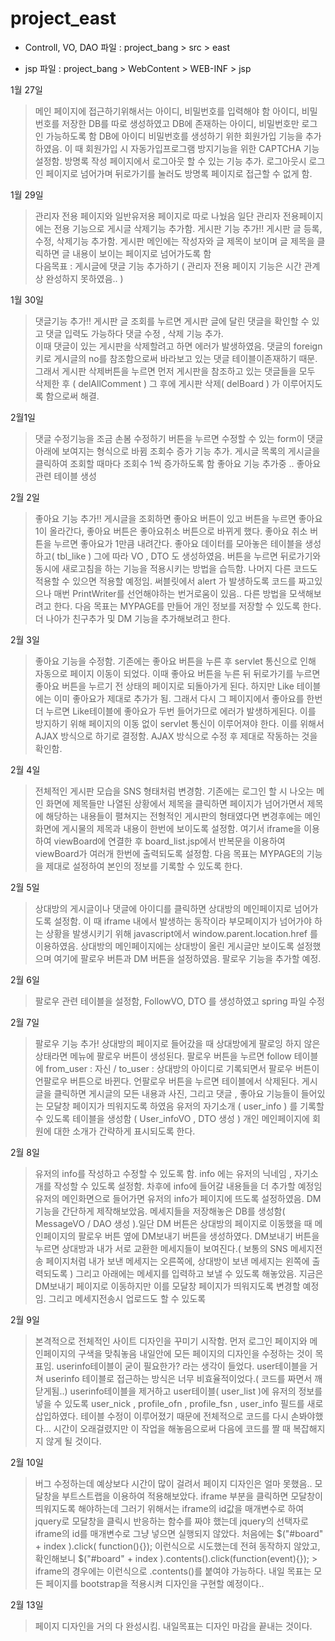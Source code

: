 # project_east

- Controll, VO, DAO 파일 : project_bang > src > east

- jsp 파일 : project_bang > WebContent > WEB-INF > jsp


1월 27일
>메인 페이지에 접근하기위해서는 아이디, 비밀번호를 입력해야 함
아이디, 비밀번호를 저장한 DB를 따로 생성하였고 DB에 존재하는 아이디, 비밀번호만 로그인 가능하도록 함
DB에 아이디 비밀번호를 생성하기 위한 회원가입 기능을 추가하였음. 이 때 회원가입 시 자동가입프로그램 방지기능을 위한 CAPTCHA 기능 설정함.
방명록 작성 페이지에서 로그아웃 할 수 있는 기능 추가. 로그아웃시 로그인 페이지로 넘어가며 뒤로가기를 눌러도 방명록 페이지로 접근할 수 없게 함.

1월 29일 

>관리자 전용 페이지와 일반유저용 페이지로 따로 나눴음 일단 관리자 전용페이지에는 전용 기능으로 게시글 삭제기능 추가함.
게시판 기능 추가!! 
게시판 글 등록, 수정, 삭제기능 추가함. 게시판 메인에는 작성자와 글 제목이 보이며 글 제목을 클릭하면 글 내용이 보이는 페이지로 넘어가도록 함\
다음목표 : 게시글에 댓글 기능 추가하기 
( 관리자 전용 페이지 기능은 시간 관계상 완성하지 못하였음.. )

1월 30일 

> 댓글기능 추가!!
 게시판 글 조회를 누르면 게시판 글에 달린 댓글을 확인할 수 있고 댓글 입력도 가능하다
 댓글 수정 , 삭제 기능 추가.  
 이때 댓글이 있는 게시판을 삭제할려고 하면 에러가 발생하였음. 댓글의 foreign키로 게시글의 no를 참조함으로써 바라보고 있는 댓글 테이블이존재하기 때문.
 그래서 게시판 삭제버튼을 누르면 먼저 게시판을 참조하고 있는 댓글들을 모두 삭제한 후 ( delAllComment ) 그 후에 게시판 삭제( delBoard ) 가 이루어지도록 함으로써 해결.
 
 2월1일
 > 댓글 수정기능을 조금 손봄
 > 수정하기 버튼을 누르면 수정할 수 있는 form이 댓글아래에 보여지는 형식으로 바뀜
 > 조회수 증가 기능 추가. 게시글 목록의 게시글을 클릭하여 조회할 때마다 조회수 1씩 증가하도록 함
 > 좋아요 기능 추가중 .. 좋아요 관련 테이블 생성

2월 2일
> 좋아요 기능 추가!!
> 게시글을 조회하면 좋아요 버튼이 있고 버튼을 누르면 좋아요 1이 올라간다, 좋아요 버튼은 좋아요취소 버튼으로 바뀌게 했다. 좋아요 취소 버튼을 누르면 좋아요가 1만큼 내려간다. 좋아요 데이터를 모아놓은 테이블을 생성하고( tbl_like ) 그에 따라 VO , DTO 도 생성하였음.
> 버튼을 누르면 뒤로가기와 동시에 새로고침을 하는 기능을 적용시키는 방법을 습득함. 나머지 다른 코드도 적용할 수 있으면 적용할 예정임.
> 써블릿에서 alert 가 발생하도록 코드를 짜고있으나 매번 PrintWriter를 선언해야하는 번거로움이 있음.. 다른 방법을 모색해보려고 한다.
> 다음 목표는 MYPAGE를 만들어 개인 정보를 저장할 수 있도록 한다. 더 나아가 친구추가 및 DM 기능을 추가해보려고 한다.
 
2월 3일
> 좋아요 기능을 수정함. 기존에는 좋아요 버튼을 누른 후 servlet 통신으로 인해 자동으로 페이지 이동이 되었다. 이때 좋아요 버튼을 누른 뒤 뒤로가기를 누르면 좋아요 버튼을 누르기 전 상태의 페이지로 되돌아가게 된다. 하지만 Like 테이블에는 이미 좋아요가 제대로 추가가 됨. 그래서 다시 그 페이지에서 좋아요를 한번 더 누르면 Like테이블에 좋아요가 두번 들어가므로 에러가 발생하게된다.
> 이를 방지하기 위해 페이지의 이동 없이 servlet 통신이 이루어져야 한다. 이를 위해서 AJAX 방식으로 하기로 결정함. AJAX 방식으로 수정 후 제대로 작동하는 것을 확인함.

2월 4일
> 전체적인 게시판 모습을 SNS 형태처럼 변경함. 기존에는 로그인 할 시 나오는 메인 화면에 제목들만 나열된 상황에서 제목을 클릭하면 페이지가 넘어가면서 제목에 해당하는 내용들이
> 펼쳐지는 전형적인 게시판의 형태였다면  변경후에는 메인화면에 게시물의 제목과 내용이 한번에 보이도록 설정함. 여기서 iframe을 이용하여 viewBoard에 연결한 후 board_list.jsp에서 반복문을
> 이용하여 viewBoard가 여러개 한번에 출력되도록 설정함. 다음 목표는 MYPAGE의 기능을 제대로 설정하여 본인의 정보를 기록할 수 있도록 한다.

2월 5일
> 상대방의 게시글이나 댓글에 아이디를 클릭하면 상대방의 메인페이지로 넘어가도록 설정함. 이 때 iframe 내에서 발생하는 동작이라 부모페이지가 넘어가야 하는 상황을 
발생시키기 위해 javascript에서 window.parent.location.href 를 이용하였음. 상대방의 메인페이지에는 상대방이 올린 게시글만 보이도록 설정했으며 여기에 팔로우 버튼과 DM 버튼을 설정하였음. 팔로우 기능을 추가할 예정.

2월 6일
> 팔로우 관련 테이블을 설정함, FollowVO, DTO 를 생성하였고 spring 파일 수정

2월 7일 
> 팔로우 기능 추가! 상대방의 페이지로 들어갔을 때 상대방에게 팔로잉 하지 않은 상태라면 메뉴에 팔로우 버튼이 생성된다. 팔로우 버튼을 누르면 follow 테이블에 
> from_user : 자신 / to_user : 상대방의 아이디로 기록되면서 팔로우 버튼이 언팔로우 버튼으로 바뀐다. 언팔로우 버튼을 누르면 테이블에서 삭제된다. 
> 게시글을 클릭하면 게시글의 모든 내용과 사진, 그리고 댓글 , 좋아요 기능들이 들어있는 모달창 페이지가 띄워지도록 하였음
> 유저의 자기소개 ( user_info ) 를 기록할 수 있도록 테이블을 생성함 ( User_infoVO , DTO 생성 ) 개인 메인페이지에 회원에 대한 소개가 간략하게 표시되도록 한다.

2월 8일
> 유저의 info를 작성하고 수정할 수 있도록 함. info 에는 유저의 닉네임 , 자기소개를 작성할 수 있도록 설정함. 차후에 info에 들어갈 내용들을 더 추가할 예정임
> 유저의 메인화면으로 들어가면 유저의 info가 페이지에 뜨도록 설정하였음. 
> DM기능을 간단하게 제작해보았음. 메세지들을 저장해놓은 DB를 생성함( MessageVO / DAO 생성 ).일단 DM 버튼은 상대방의 페이지로 이동했을 때 메인페이지의 팔로우 버튼 옆에 DM보내기 버튼을 생성하였다. DM보내기 버튼을 누르면
> 상대방과 내가 서로 교환한 메세지들이 보여진다.( 보통의 SNS 메세지전송 페이지처럼 내가 보낸 메세지는 오른쪽에, 상대방이 보낸 메세지는 왼쪽에 출력되도록 )
> 그리고 아래에는 메세지를 입력하고 보낼 수 있도록 해놓았음. 지금은 DM보내기 페이지로 이동하지만 이를 모달창 페이지가 띄워지도록 변경할 예정임. 그리고 메세지전송시
> 업로드도 할 수 있도록 

2월 9일
>본격적으로 전체적인 사이트 디자인을 꾸미기 시작함. 먼저 로그인 페이지와 메인페이지의 구색을 맞춰놓음
>내일안에 모든 페이지의 디자인을 수정하는 것이 목표임. 
>userinfo테이블이 굳이 필요한가? 라는 생각이 들었다. user테이블을 거쳐 userinfo 테이블로 접근하는 방식은 너무 비효율적이었다.( 코드를 짜면서 깨닫게됨..)
>userinfo테이블을 제거하고 user테이블( user_list )에 유저의 정보를 넣을 수 있도록 user_nick , profile_ofn , profile_fsn , user_info 필드를 새로 
>삽입하였다. 테이블 수정이 이루어졌기 때문에 전체적으로 코드를 다시 손봐야했다... 시간이 오래걸렸지만 이 작업을 해놓음으로써 다음에 코드를 짤 때
>복잡해지지 않게 될 것이다.


2월 10일
> 버그 수정하는데 예상보다 시간이 많이 걸려서 페이지 디자인은 얼마 못했음.. 모달창을 부트스트랩을 이용하여 적용해보았다. iframe 부분을 클릭하면 
> 모달창이 띄워지도록 해야하는데 그러기 위해서는 iframe의 id값을 매개변수로 하여 jquery로 모달창을 클릭시 반응하는 함수를 짜야 했는데
> jquery의 선택자로 iframe의 id를 매개변수로 그냥 넣으면 실행되지 않았다. 처음에는 $("#board" + index ).click( function(){}); 이런식으로 시도했는데
> 전혀 동작하지 않았고, 확인해보니 $("#board" + index ).contents().click(function(event){}); > iframe의 경우에는 이런식으로  .contents()를 붙여야
> 가능하다.
> 내일 목표는 모든 페이지를 bootstrap을 적용시켜 디자인을 구현할 예정이다..

2월 13일
> 페이지 디자인을 거의 다 완성시킴. 내일목표는 디자인 마감을 끝내는 것이다.



